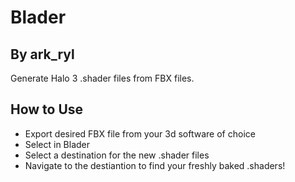 # Blader
## By ark_ryl
Generate Halo 3 .shader files from FBX files.

## How to Use
+ Export desired FBX file from your 3d software of choice
+ Select in Blader
+ Select a destination for the new .shader files
+ Navigate to the destiantion to find your freshly baked .shaders!

